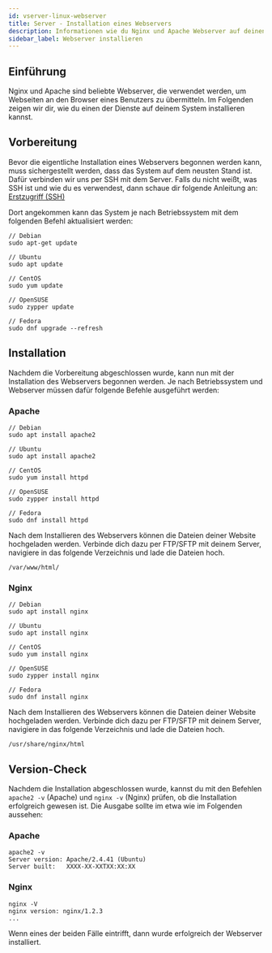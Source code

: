 ```yaml
---
id: vserver-linux-webserver
title: Server - Installation eines Webservers
description: Informationen wie du Nginx und Apache Webserver auf deinen Linx vServer von ZAP-Hosting installieren kannst - ZAP-Hosting.com Dokumentation
sidebar_label: Webserver installieren
---
```




## Einführung

Nginx und Apache sind beliebte Webserver, die verwendet werden, um Webseiten an den Browser eines Benutzers zu übermitteln. Im Folgenden zeigen wir dir, wie du einen der Dienste auf deinem System installieren kannst. 



## Vorbereitung

Bevor die eigentliche Installation eines Webservers begonnen werden kann, muss sichergestellt werden, dass das System auf dem neusten Stand ist. Dafür verbinden wir uns per SSH mit dem Server. Falls du nicht weißt, was SSH ist und wie du es verwendest, dann schaue dir folgende Anleitung an: [Erstzugriff (SSH)](vserver-linux-ssh.md)

Dort angekommen kann das System je nach Betriebssystem mit dem folgenden Befehl aktualisiert werden:

```
// Debian
sudo apt-get update

// Ubuntu
sudo apt update

// CentOS
sudo yum update

// OpenSUSE
sudo zypper update

// Fedora
sudo dnf upgrade --refresh
```



## Installation

Nachdem die Vorbereitung abgeschlossen wurde, kann nun mit der Installation des Webservers begonnen werden. Je nach Betriebssystem und Webserver müssen dafür folgende Befehle ausgeführt werden:



### Apache

```
// Debian
sudo apt install apache2

// Ubuntu
sudo apt install apache2

// CentOS
sudo yum install httpd

// OpenSUSE
sudo zypper install httpd

// Fedora
sudo dnf install httpd
```

Nach dem Installieren des Webservers können die Dateien deiner Website hochgeladen werden. Verbinde dich dazu per FTP/SFTP mit deinem Server, navigiere in das folgende Verzeichnis und lade die Dateien hoch.

```
/var/www/html/
```



### Nginx

```
// Debian
sudo apt install nginx

// Ubuntu
sudo apt install nginx

// CentOS
sudo yum install nginx

// OpenSUSE
sudo zypper install nginx

// Fedora
sudo dnf install nginx
```

Nach dem Installieren des Webservers können die Dateien deiner Website hochgeladen werden. Verbinde dich dazu per FTP/SFTP mit deinem Server, navigiere in das folgende Verzeichnis und lade die Dateien hoch.

```
/usr/share/nginx/html
```



## Version-Check

Nachdem die Installation abgeschlossen wurde, kannst du mit den Befehlen  `apache2 -v` (Apache) und `nginx -v` (Nginx)  prüfen, ob die Installation erfolgreich gewesen ist. Die Ausgabe sollte im etwa wie im Folgenden aussehen:



### Apache

```
apache2 -v
Server version: Apache/2.4.41 (Ubuntu)
Server built:   XXXX-XX-XXTXX:XX:XX
```



### Nginx

```
nginx -V
nginx version: nginx/1.2.3
...
```

Wenn eines der beiden Fälle eintrifft, dann wurde erfolgreich der Webserver installiert. 
